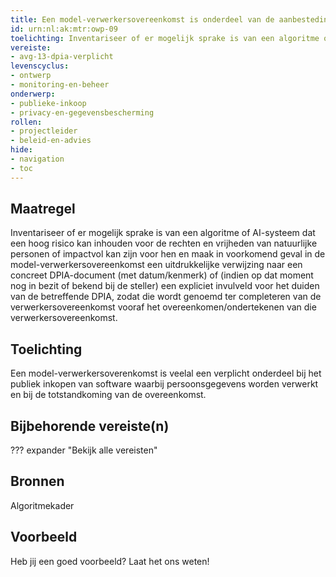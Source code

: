 ```yaml
---
title: Een model-verwerkersovereenkomst is onderdeel van de aanbesteding als persoonsgegevens worden verwerkt 
id: urn:nl:ak:mtr:owp-09
toelichting: Inventariseer of er mogelijk sprake is van een algoritme of AI-systeem dat een hoog risico kan inhouden voor de rechten en vrijheden van natuurlijke personen of impactvol kan zijn voor hen en maak in voorkomend geval in de model-verwerkersovereenkomst een uitdrukkelijke verwijzing naar een concreet DPIA-document (met datum/kenmerk) of (indien op dat moment nog in bezit of bekend bij de steller) een expliciet invulveld voor het duiden van de betreffende DPIA, zodat die wordt genoemd ter completeren van de verwerkersovereenkomst vooraf het overeenkomen/ondertekenen van die verwerkersovereenkomst.
vereiste:
- avg-13-dpia-verplicht
levenscyclus:
- ontwerp
- monitoring-en-beheer
onderwerp:
- publieke-inkoop
- privacy-en-gegevensbescherming
rollen:
- projectleider
- beleid-en-advies
hide:
- navigation
- toc
---
```


<!-- tags -->
## Maatregel

Inventariseer of er mogelijk sprake is van een algoritme of AI-systeem dat een hoog risico kan inhouden voor de rechten en vrijheden van natuurlijke personen of impactvol kan zijn voor hen en maak in voorkomend geval in de model-verwerkersovereenkomst een uitdrukkelijke verwijzing naar een concreet DPIA-document (met datum/kenmerk) of (indien op dat moment nog in bezit of bekend bij de steller) een expliciet invulveld voor het duiden van de betreffende DPIA, zodat die wordt genoemd ter completeren van de verwerkersovereenkomst vooraf het overeenkomen/ondertekenen van die verwerkersovereenkomst.

## Toelichting

Een model-verwerkersoverenkomst is veelal een verplicht onderdeel bij het publiek inkopen van software waarbij persoonsgegevens worden verwerkt en bij de totstandkoming van de overeenkomst.

## Bijbehorende vereiste(n)
??? expander "Bekijk alle vereisten"
    <!-- list_vereisten_on_maatregelen_page -->

## Bronnen

Algoritmekader

## Voorbeeld

Heb jij een goed voorbeeld? Laat het ons weten!

